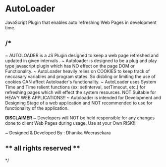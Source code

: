 # AutoLoader
JavaScript Plugin that enables auto refreshing Web Pages in development time.

/*
-------------------------------------------------------------------------------------------------------------------------------
~ AUTOLOADER is a JS Plugin designed to keep a web page refreshed and updated in given intervals .
~ Autoloader is designed to be a plug and play type javascript plugin which has NO effect on the page DOM or Functionality.
~ AutoLoader heavily relies on COOKIES to keep track of neccasary variables and program states. So disbling or limiting the
  use of cookies CAN affect Autoloader's functionality.
~ AutoLoader uses System Time and Time relient functions (ex: setInterval, setTimeout, etc.) for refreshing pages which will
  effect the system resources. NOT Suitable for HEAVY WEB APPLICATIONS!!
~ Autoloader is intended for Development and Designing Stage of a web application and NOT recommended to use for functionality
  of the application.

**__DISCLAIMER__** 
~ Developers will NOT be held responsible for any changes done to client Web Pages during usage. Use at your Own RISK!!


~ Designed & Developed By   : Dhanika Weerasekara

** all rights reserved **
---------------------------------------------------------------------------------------------------------------------------------
*/
